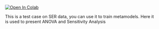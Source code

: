 [![Open In Colab](https://colab.research.google.com/assets/colab-badge.svg)](https://colab.research.google.com/github/dbetteb/early-ML/blob/master/08_CAS_TEST_SER/ANOVA_modeles_AS_english.ipynb)

This is a test case on SER data, you can use it to train metamodels. 
Here it is used to present ANOVA and Sensitivity Analysis
